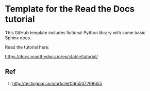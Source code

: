 # Template for the Read the Docs tutorial


This GitHub template includes fictional Python library
with some basic Sphinx docs.

Read the tutorial here:

https://docs.readthedocs.io/en/stable/tutorial/

## Ref 
1. http://testingpai.com/article/1595507268655